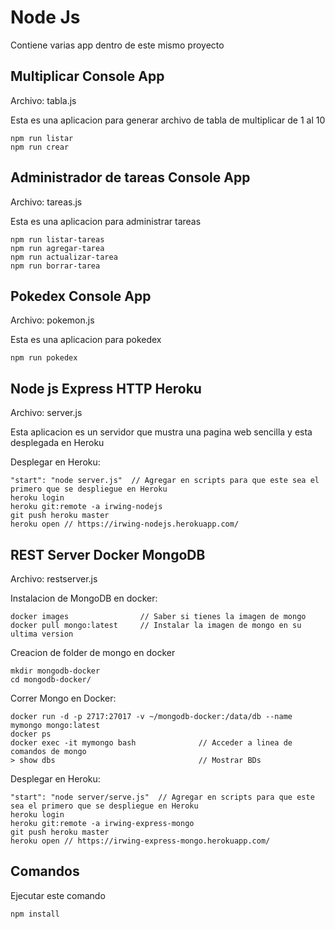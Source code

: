 # Node Js
Contiene varias app dentro de este mismo proyecto
## Multiplicar Console App
Archivo: tabla.js

Esta es una aplicacion para generar archivo de tabla de
multiplicar de 1 al 10

```
npm run listar
npm run crear
```

## Administrador de tareas Console App
Archivo: tareas.js

Esta es una aplicacion para administrar tareas

```
npm run listar-tareas
npm run agregar-tarea
npm run actualizar-tarea
npm run borrar-tarea
```

## Pokedex Console App
Archivo: pokemon.js

Esta es una aplicacion para pokedex

```
npm run pokedex
```

## Node js Express HTTP Heroku
Archivo: server.js

Esta aplicacion es un servidor que mustra una pagina web sencilla y esta desplegada en Heroku

Desplegar en Heroku:

```
"start": "node server.js"  // Agregar en scripts para que este sea el primero que se despliegue en Heroku
heroku login
heroku git:remote -a irwing-nodejs
git push heroku master
heroku open // https://irwing-nodejs.herokuapp.com/
```

## REST Server Docker MongoDB
Archivo: restserver.js

Instalacion de MongoDB en docker:
```
docker images                // Saber si tienes la imagen de mongo
docker pull mongo:latest     // Instalar la imagen de mongo en su ultima version
```

Creacion de folder de mongo en docker
```
mkdir mongodb-docker
cd mongodb-docker/
```

Correr Mongo en Docker:
```
docker run -d -p 2717:27017 -v ~/mongodb-docker:/data/db --name mymongo mongo:latest
docker ps
docker exec -it mymongo bash              // Acceder a linea de comandos de mongo
> show dbs                                // Mostrar BDs
```

Desplegar en Heroku:

```
"start": "node server/serve.js"  // Agregar en scripts para que este sea el primero que se despliegue en Heroku
heroku login
heroku git:remote -a irwing-express-mongo
git push heroku master
heroku open // https://irwing-express-mongo.herokuapp.com/
```
## Comandos

Ejecutar este comando

```
npm install
```